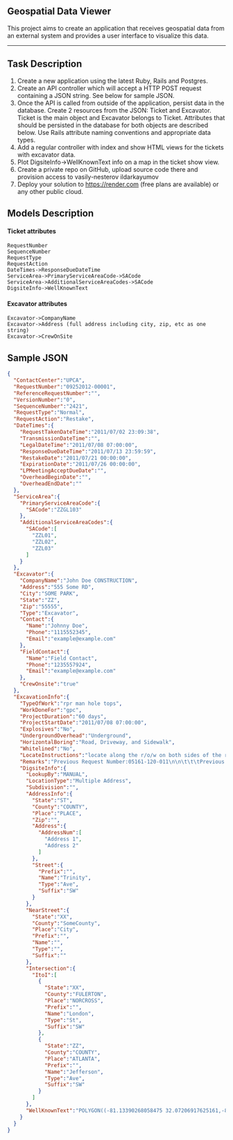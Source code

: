 ## Geospatial Data Viewer

This project aims to create an application that receives geospatial data from an external system and provides a user
interface to visualize this data.

***

## Task Description
1. Create a new application using the latest Ruby, Rails and Postgres.
2. Create an API controller which will accept a HTTP POST request containing a JSON string. See below for sample JSON.
3. Once the API is called from outside of the application, persist data in the database. Create 2 resources from the JSON: Ticket and
   Excavator. Ticket is the main object and Excavator belongs to Ticket. Attributes that should be persisted in the database for both objects
   are described below. Use Rails attribute naming conventions and appropriate data types.
4. Add a regular controller with index and show HTML views for the tickets with excavator data.
5. Plot DigsiteInfo->WellKnownText info on a map in the ticket show view.
6. Create a private repo on GitHub, upload source code there and provision access to
      vasily-nesterov
      ildarkayumov
7. Deploy your solution to https://render.com (free plans are available) or any other public cloud.

## Models Description

#### Ticket attributes
    RequestNumber
    SequenceNumber
    RequestType
    RequestAction
    DateTimes->ResponseDueDateTime
    ServiceArea->PrimaryServiceAreaCode->SACode
    ServiceArea->AdditionalServiceAreaCodes->SACode
    DigsiteInfo->WellKnownText

#### Excavator attributes
    Excavator->CompanyName
    Excavator->Address (full address including city, zip, etc as one string)
    Excavator->CrewOnSite

## Sample JSON

```json
{
  "ContactCenter":"UPCA",
  "RequestNumber":"09252012-00001",
  "ReferenceRequestNumber":"",
  "VersionNumber":"0",
  "SequenceNumber":"2421",
  "RequestType":"Normal",
  "RequestAction":"Restake",
  "DateTimes":{
    "RequestTakenDateTime":"2011/07/02 23:09:38",
    "TransmissionDateTime":"",
    "LegalDateTime":"2011/07/08 07:00:00",
    "ResponseDueDateTime":"2011/07/13 23:59:59",
    "RestakeDate":"2011/07/21 00:00:00",
    "ExpirationDate":"2011/07/26 00:00:00",
    "LPMeetingAcceptDueDate":"",
    "OverheadBeginDate":"",
    "OverheadEndDate":""
  },
  "ServiceArea":{
    "PrimaryServiceAreaCode":{
      "SACode":"ZZGL103"
    },
    "AdditionalServiceAreaCodes":{
      "SACode":[
        "ZZL01",
        "ZZL02",
        "ZZL03"
      ]
    }
  },
  "Excavator":{
    "CompanyName":"John Doe CONSTRUCTION",
    "Address":"555 Some RD",
    "City":"SOME PARK",
    "State":"ZZ",
    "Zip":"55555",
    "Type":"Excavator",
    "Contact":{
      "Name":"Johnny Doe",
      "Phone":"1115552345",
      "Email":"example@example.com"
    },
    "FieldContact":{
      "Name":"Field Contact",
      "Phone":"1235557924",
      "Email":"example@example.com"
    },
    "CrewOnsite":"true"
  },
  "ExcavationInfo":{
    "TypeOfWork":"rpr man hole tops",
    "WorkDoneFor":"gpc",
    "ProjectDuration":"60 days",
    "ProjectStartDate":"2011/07/08 07:00:00",
    "Explosives":"No",
    "UndergroundOverhead":"Underground",
    "HorizontalBoring":"Road, Driveway, and Sidewalk",
    "Whitelined":"No",
    "LocateInstructions":"locate along the r/o/w on both sides of the rd - including the rd itself - from inter to inter ",
    "Remarks":"Previous Request Number:05161-120-011\n\n\t\t\tPrevious Request Number:06044-254-020\n\n\t\t\tPrevious Request Number:06171-300-030",
    "DigsiteInfo":{
      "LookupBy":"MANUAL",
      "LocationType":"Multiple Address",
      "Subdivision":"",
      "AddressInfo":{
        "State":"ST",
        "County":"COUNTY",
        "Place":"PLACE",
        "Zip":"",
        "Address":{
          "AddressNum":[
            "Address 1",
            "Address 2"
          ]
        },
        "Street":{
          "Prefix":"",
          "Name":"Trinity",
          "Type":"Ave",
          "Suffix":"SW"
        }
      },
      "NearStreet":{
        "State":"XX",
        "County":"SomeCounty",
        "Place":"City",
        "Prefix":"",
        "Name":"",
        "Type":"",
        "Suffix":""
      },
      "Intersection":{
        "ItoI":[
          {
            "State":"XX",
            "County":"FULERTON",
            "Place":"NORCROSS",
            "Prefix":"",
            "Name":"London",
            "Type":"St",
            "Suffix":"SW"
          },
          {
            "State":"ZZ",
            "County":"COUNTY",
            "Place":"ATLANTA",
            "Prefix":"",
            "Name":"Jefferson",
            "Type":"Ave",
            "Suffix":"SW"
          }
        ]
      },
      "WellKnownText":"POLYGON((-81.13390268058475 32.07206917625161,-81.14660562247929 32.04064386441295,-81.08858407706913 32.02259853170128,-81.05322183341679 32.02434500961698,-81.05047525138554 32.042681017283066,-81.0319358226746 32.06537765335268,-81.01202310294804 32.078469305179404,-81.02850259513554 32.07963291684719,-81.07759774894413 32.07090546831167,-81.12154306144413 32.08806865844325,-81.13390268058475 32.07206917625161))"
    }
  }
}
```
